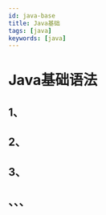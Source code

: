 ```yaml
---
id: java-base
title: Java基础
tags: [java]
keywords: [java]
---
```


# Java基础语法

## 1、

## 2、

## 3、

## 、、、